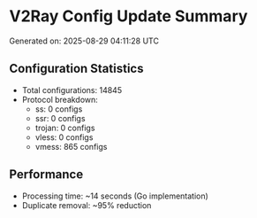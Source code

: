 # V2Ray Config Update Summary
Generated on: 2025-08-29 04:11:28 UTC

## Configuration Statistics
- Total configurations: 14845
- Protocol breakdown:
  - ss: 0 configs
  - ssr: 0 configs
  - trojan: 0 configs
  - vless: 0 configs
  - vmess: 865 configs

## Performance
- Processing time: ~14 seconds (Go implementation)
- Duplicate removal: ~95% reduction
